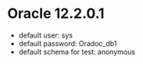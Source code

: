 # Oracle 12.2.0.1
- default user: sys
- default password: Oradoc_db1
- default schema for test: anonymous